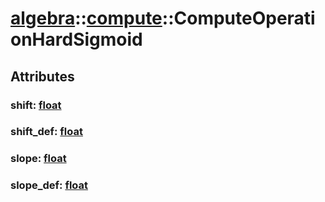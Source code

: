 # [algebra](/libs/algebra/)::[compute](/libs/algebra/compute/)::ComputeOperationHardSigmoid

## Attributes

### shift:&nbsp;[float](/libs/std/core/type.float.md)

### shift_def:&nbsp;[float](/libs/std/core/type.float.md)

### slope:&nbsp;[float](/libs/std/core/type.float.md)

### slope_def:&nbsp;[float](/libs/std/core/type.float.md)
